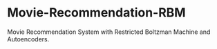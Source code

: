 # Movie-Recommendation-RBM
Movie Recommendation System with Restricted Boltzman Machine and Autoencoders.
